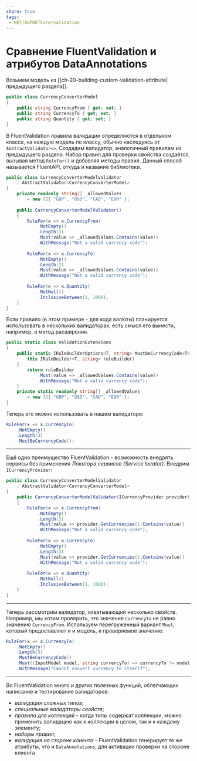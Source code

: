 ```yaml
---
share: true
tags:
 - NET/ASPNETCore/validation
---
```

# Сравнение FluentValidation и атрибутов DataAnnotations
Возьмем модель из [[ch-20-building-custom-validation-attribute|предыдущего раздела]].
```csharp
public class CurrencyConverterModel
{
	public string CurrencyFrom { get; set; }
	public string CurrencyTo { get; set; }
	public string Quantity { get; set; }
}
```
В FluentValidation правила валидации определяются в отдельном классе, на каждую модель по классу, обычно наследуясь от `AbstractValidator<>`. Создадим валидатор, аналогичный правилам из предыдущего раздела. Набор правил для проверки свойства создаётся, вызывая метод `RuleFor()` и добавляя методы правил. Данный способ называется FluentAPI, откуда и название библиотеки.
```csharp
public class CurrencyConverterModelValidator 
	: AbstractValidator<CurrencyConverterModel>
{
	private readonly string[] _allowedValues 
		= new []{ "GBP", "USD", "CAD", "EUR" };
	
	public CurrencyConverterModelValidator()
	{
		RuleFor(x => x.CurrencyFrom)
			.NotEmpty()
			.Length(3)
			.Must(value => _allowedValues.Contains(value))
			.WithMessage("Not a valid currency code");
			
		RuleFor(x => x.CurrencyTo)
			.NotEmpty()
			.Length(3)
			.Must(value => _allowedValues.Contains(value))
			.WithMessage("Not a valid currency code");
			
		RuleFor(x => x.Quantity)
			.NotNull()
			.InclusiveBetween(1, 1000);
	}
}
```
Если правило (в этом примере - для кода валюты) планируется использовать в нескольких валидаторах, есть смысл его вынести, например, в метод расширения.
```csharp
public static class ValidationExtensions
{
	public static IRuleBuilderOptions<T, string> MustbeCurrencyCode<T>(
		this IRuleBuilder<T, string> ruleBuilder)
	{
		return ruleBuilder
			.Must(value => _allowedValues.Contains(value))
			.WithMessage("Not a valid currency code");
	}
	private static readonly string[] _allowedValues 
		= new []{ "GBP", "USD", "CAD", "EUR" };
}
```
Теперь его можно использовать в нашем валидаторе:
```csharp
RuleFor(x => x.CurrencyTo)
	.NotEmpty()
	.Length(3)
	.MustBeCurrencyCode();
```
---
Ещё одно преимущество FluentValidation - возможность внедрять сервисы без применения *Локатора сервисов (Service locator)*. Внедрим `ICurrencyProvider`:
```csharp
public class CurrencyConverterModelValidator 
	: AbstractValidator<CurrencyConverterModel>
{
	public CurrencyConverterModelValidator(ICurrencyProvider provider)
	{
		RuleFor(x => x.CurrencyFrom)
			.NotEmpty()
			.Length(3)
			.Must(value => provider.GetCurrencies().Contains(value))
			.WithMessage("Not a valid currency code");
			
		RuleFor(x => x.CurrencyTo)
			.NotEmpty()
			.Length(3)
			.Must(value => provider.GetCurrencies().Contains(value))
			.WithMessage("Not a valid currency code");
			
		RuleFor(x => x.Quantity)
			.NotNull()
			.InclusiveBetween(1, 1000);
	}
}
```
---
Теперь рассмотрим валидатор, охватывающий несколько свойств. Например, мы хотим проверить, что значение `CurrencyTo` не равно значению `CurrencyFrom`. Используем перегруженный вариант `Must`, который предоставляет и и модель, и проверяемое значение:
```csharp
RuleFor(x => x.CurrencyTo)
	.NotEmpty()
	.Length(3)
	.MustBeCurrencyCode()
	.Must((InputModel model, string currencyTo) => currencyTo != model.CurrencyFrom)
	.WithMessage("Cannot convert currency to itserlf");
```
---
Во FluentValidation много и других полезных функций, облегчающих написание и тестирование валидаторов:
- *валидация сложных типов*;
- *специальные валидаторы свойств*;
- *правила для коллекций* - когда типы содержат коллекции, можно применить валидацию как к коллекции в целом, так и к каждому элементу;
- *наборы правил*;
- *валидация на стороне клиента* - FluentValidation генерирует те же атрибуты, что и `DataAnnotations`, для активации проверки на стороне клиента

